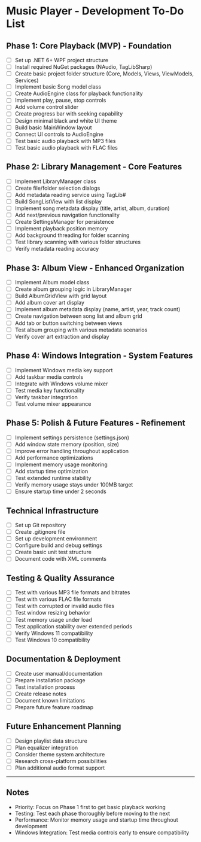 # Music Player - Development To-Do List

## Phase 1: Core Playback (MVP) - Foundation

- [ ] Set up .NET 6+ WPF project structure
- [ ] Install required NuGet packages (NAudio, TagLibSharp)
- [ ] Create basic project folder structure (Core, Models, Views, ViewModels, Services)
- [ ] Implement basic Song model class
- [ ] Create AudioEngine class for playback functionality
- [ ] Implement play, pause, stop controls
- [ ] Add volume control slider
- [ ] Create progress bar with seeking capability
- [ ] Design minimal black and white UI theme
- [ ] Build basic MainWindow layout
- [ ] Connect UI controls to AudioEngine
- [ ] Test basic audio playback with MP3 files
- [ ] Test basic audio playback with FLAC files

## Phase 2: Library Management - Core Features

- [ ] Implement LibraryManager class
- [ ] Create file/folder selection dialogs
- [ ] Add metadata reading service using TagLib#
- [ ] Build SongListView with list display
- [ ] Implement song metadata display (title, artist, album, duration)
- [ ] Add next/previous navigation functionality
- [ ] Create SettingsManager for persistence
- [ ] Implement playback position memory
- [ ] Add background threading for folder scanning
- [ ] Test library scanning with various folder structures
- [ ] Verify metadata reading accuracy

## Phase 3: Album View - Enhanced Organization

- [ ] Implement Album model class
- [ ] Create album grouping logic in LibraryManager
- [ ] Build AlbumGridView with grid layout
- [ ] Add album cover art display
- [ ] Implement album metadata display (name, artist, year, track count)
- [ ] Create navigation between song list and album grid
- [ ] Add tab or button switching between views
- [ ] Test album grouping with various metadata scenarios
- [ ] Verify cover art extraction and display

## Phase 4: Windows Integration - System Features

- [ ] Implement Windows media key support
- [ ] Add taskbar media controls
- [ ] Integrate with Windows volume mixer
- [ ] Test media key functionality
- [ ] Verify taskbar integration
- [ ] Test volume mixer appearance

## Phase 5: Polish & Future Features - Refinement

- [ ] Implement settings persistence (settings.json)
- [ ] Add window state memory (position, size)
- [ ] Improve error handling throughout application
- [ ] Add performance optimizations
- [ ] Implement memory usage monitoring
- [ ] Add startup time optimization
- [ ] Test extended runtime stability
- [ ] Verify memory usage stays under 100MB target
- [ ] Ensure startup time under 2 seconds

## Technical Infrastructure

- [ ] Set up Git repository
- [ ] Create .gitignore file
- [ ] Set up development environment
- [ ] Configure build and debug settings
- [ ] Create basic unit test structure
- [ ] Document code with XML comments

## Testing & Quality Assurance

- [ ] Test with various MP3 file formats and bitrates
- [ ] Test with various FLAC file formats
- [ ] Test with corrupted or invalid audio files
- [ ] Test window resizing behavior
- [ ] Test memory usage under load
- [ ] Test application stability over extended periods
- [ ] Verify Windows 11 compatibility
- [ ] Test Windows 10 compatibility

## Documentation & Deployment

- [ ] Create user manual/documentation
- [ ] Prepare installation package
- [ ] Test installation process
- [ ] Create release notes
- [ ] Document known limitations
- [ ] Prepare future feature roadmap

## Future Enhancement Planning

- [ ] Design playlist data structure
- [ ] Plan equalizer integration
- [ ] Consider theme system architecture
- [ ] Research cross-platform possibilities
- [ ] Plan additional audio format support

---

## Notes

- Priority: Focus on Phase 1 first to get basic playback working
- Testing: Test each phase thoroughly before moving to the next
- Performance: Monitor memory usage and startup time throughout development
- Windows Integration: Test media controls early to ensure compatibility
